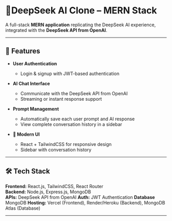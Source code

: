 # 🤖DeepSeek AI Clone – MERN Stack

A full-stack **MERN application** replicating the DeepSeek AI experience, integrated with the **DeepSeek API from OpenAI**. 

---

## 🚀 Features

- **User Authentication**
  - Login & signup with JWT-based authentication

- **AI Chat Interface**
  - Communicate with the DeepSeek API from OpenAI
  - Streaming or instant response support

- **Prompt Management**
  - Automatically save each user prompt and AI response
  - View complete conversation history in a sidebar

- **🎨 Modern UI**
  - React + TailwindCSS for responsive design
  - Sidebar with conversation history

---

## 🛠 Tech Stack

**Frontend:** React.js, TailwindCSS, React Router  
**Backend:** Node.js, Express.js, MongoDB  
**APIs:** DeepSeek API from OpenAI
**Auth:** JWT Authentication
**Database**  MongoDB
**Hosting:** Vercel (Frontend), Render/Heroku (Backend), MongoDB Atlas (Database)

---
